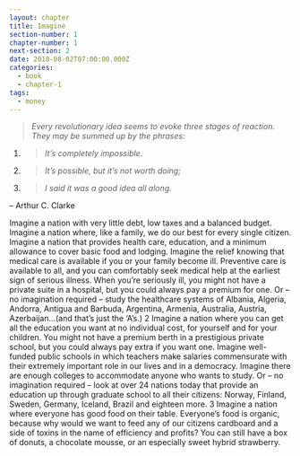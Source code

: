 ```yaml
---
layout: chapter
title: Imagine
section-number: 1
chapter-number: 1
next-section: 2
date: 2018-08-02T07:00:00.000Z
categories:
  - book
  - chapter-1
tags:
  - money
---
```

> _Every revolutionary idea seems to evoke three stages of reaction. They may
> be summed up by the phrases:_

1. > _It’s completely impossible._
2. > _It’s possible, but it’s not worth doing;_
3. > _I said it was a good idea all along._



– Arthur C. Clarke

Imagine a nation with very little debt, low taxes and a balanced
budget. Imagine a nation where, like a family, we do our best for every
single citizen. Imagine a nation that provides health care, education, and
a minimum allowance to cover basic food and lodging. Imagine the relief
knowing that medical care is available if you or your family become ill.
Preventive care is available to all, and you can comfortably seek medical
help at the earliest sign of serious illness. When you’re seriously ill, you
might not have a private suite in a hospital, but you could always pay a
premium for one. Or – no imagination required – study the healthcare
systems of Albania, Algeria, Andorra, Antigua and Barbuda, Argentina,
Armenia, Australia, Austria, Azerbaijan...(and that’s just the ‘A’s.) 2
Imagine a nation where you can get all the education you want at
no individual cost, for yourself and for your children. You might not have
a premium berth in a prestigious private school, but you could always
pay extra if you want one. Imagine well-funded public schools in which
teachers make salaries commensurate with their extremely important
role in our lives and in a democracy. Imagine there are enough colleges
to accommodate anyone who wants to study. Or – no imagination
required – look at over 24 nations today that provide an education up
through graduate school to all their citizens: Norway, Finland, Sweden,
Germany, Iceland, Brazil and eighteen more. 3
Imagine a nation where everyone has good food on their table.
Everyone’s food is organic, because why would we want to feed any of
our citizens cardboard and a side of toxins in the name of efficiency
and profits? You can still have a box of donuts, a chocolate mousse, or
an especially sweet hybrid strawberry.
